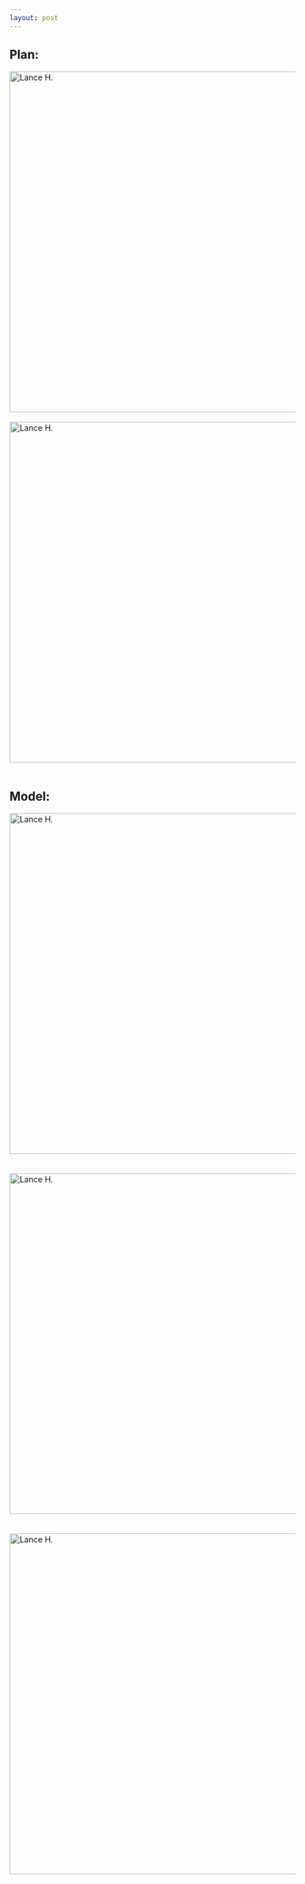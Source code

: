 ```yaml
---
layout: post
---
```

## Plan:
<img alt="Lance H." src="https://github.com/LanceHHe/LanceH./blob/master/Page%20Material/1st%20floor.jpg?raw=true" width="600"><br><br>
<img alt="Lance H." src="https://github.com/LanceHHe/LanceH./blob/master/Page%20Material/2nd%20floor.jpg?raw=true" width="600"><br><br>

## Model: 
<img alt="Lance H." src="https://github.com/LanceHHe/LanceH./blob/master/Page%20Material/1tp_m1.jpg?raw=true" width="600"><br><br><br>
<img alt="Lance H." src="https://github.com/LanceHHe/LanceH./blob/master/Page%20Material/1tp_m2.jpg?raw=true" width="600"><br><br><br>
<img alt="Lance H." src="https://github.com/LanceHHe/LanceH./blob/master/Page%20Material/1tp_m3.jpg?raw=true" width="600"><br><br><br>
